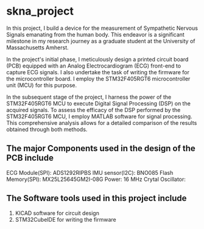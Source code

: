 # skna_project
In this project, I build a device for the measurement of Sympathetic Nervous Signals emanating from the human body. This endeavor is a significant milestone in my research journey as a graduate student at the University of Massachusetts Amherst.

In the project's initial phase, I meticulously design a printed circuit board (PCB) equipped with an Analog Electrocardiogram (ECG) front-end to capture ECG signals. I also undertake the task of writing the firmware for the microcontroller board. I employ the STM32F405RGT6 microcontroller unit (MCU) for this purpose.

In the subsequent stage of the project, I harness the power of the STM32F405RGT6 MCU to execute Digital Signal Processing (DSP) on the acquired signals. To assess the efficacy of the DSP performed by the STM32F405RGT6 MCU, I employ MATLAB software for signal processing. This comprehensive analysis allows for a detailed comparison of the results obtained through both methods.


## The major Components used in the design of the PCB include
ECG Module(SPI): ADS1292RIPBS
IMU sensor(I2C): BNO085
Flash Memory(SPI): MX25L25645GM2I-08G
Power:
16 MHz Crytal Oscillator:

## The Software tools used in this project include

1. KICAD software for circuit design
2. STM32CubeIDE for writing the firmware
